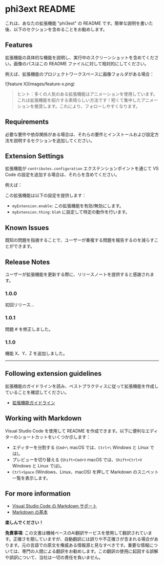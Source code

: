 # phi3ext README

これは、あなたの拡張機能 "phi3ext" の README です。簡単な説明を書いた後、以下のセクションを含めることをお勧めします。

## Features

拡張機能の具体的な機能を説明し、実行中のスクリーンショットを含めてください。画像のパスはこの README ファイルに対して相対的にしてください。

例えば、拡張機能のプロジェクトワークスペースに画像フォルダがある場合：

\!\[feature X\]\(images/feature-x.png\)

> ヒント：多くの人気のある拡張機能はアニメーションを使用しています。これは拡張機能を紹介する素晴らしい方法です！短くて集中したアニメーションを推奨します。これにより、フォローしやすくなります。

## Requirements

必要な要件や依存関係がある場合は、それらの要件とインストールおよび設定方法を説明するセクションを追加してください。

## Extension Settings

拡張機能が `contributes.configuration` エクステンションポイントを通じて VS Code の設定を追加する場合は、それらを含めてください。

例えば：

この拡張機能は以下の設定を提供します：

* `myExtension.enable`: この拡張機能を有効/無効にします。
* `myExtension.thing`: `blah` に設定して特定の動作を行います。

## Known Issues

既知の問題を指摘することで、ユーザーが重複する問題を報告するのを減らすことができます。

## Release Notes

ユーザーが拡張機能を更新する際に、リリースノートを提供すると感謝されます。

### 1.0.0

初回リリース...

### 1.0.1

問題 # を修正しました。

### 1.1.0

機能 X、Y、Z を追加しました。

---

## Following extension guidelines

拡張機能のガイドラインを読み、ベストプラクティスに従って拡張機能を作成していることを確認してください。

* [拡張機能ガイドライン](https://code.visualstudio.com/api/references/extension-guidelines?WT.mc_id=aiml-137032-kinfeylo)

## Working with Markdown

Visual Studio Code を使用して README を作成できます。以下に便利なエディターのショートカットをいくつか示します：

* エディターを分割する (`Cmd+\` macOS では、`Ctrl+\` Windows と Linux では)。
* プレビューを切り替える (`Shift+Cmd+V` macOS では、`Shift+Ctrl+V` Windows と Linux では)。
* `Ctrl+Space` (Windows、Linux、macOS) を押して Markdown のスニペット一覧を表示します。

## For more information

* [Visual Studio Code の Markdown サポート](http://code.visualstudio.com/docs/languages/markdown?WT.mc_id=aiml-137032-kinfeylo)
* [Markdown の基本](https://help.github.com/articles/markdown-basics/)

**楽しんでください！**

**免責事項**:
この文書は機械ベースのAI翻訳サービスを使用して翻訳されています。正確さを期していますが、自動翻訳には誤りや不正確さが含まれる場合があります。元の言語での原文を権威ある情報源と見なすべきです。重要な情報については、専門の人間による翻訳をお勧めします。この翻訳の使用に起因する誤解や誤訳について、当社は一切の責任を負いません。